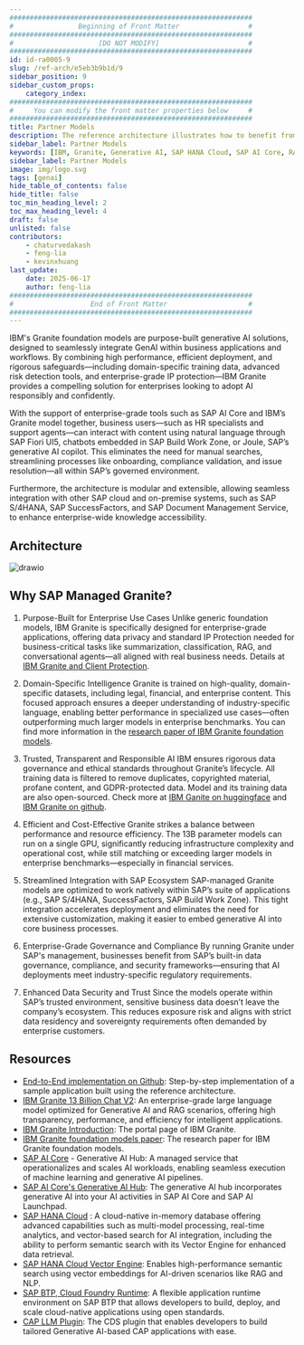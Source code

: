 ```yaml
---
############################################################
#                Beginning of Front Matter                 #
############################################################
#                     [DO NOT MODIFY]                      #
############################################################
id: id-ra0005-9
slug: /ref-arch/e5eb3b9b1d/9
sidebar_position: 9
sidebar_custom_props:
    category_index:
############################################################
#     You can modify the front matter properties below     #
############################################################
title: Partner Models
description: The reference architecture illustrates how to benefit from partner models like IBM Granite foundation model for the increasing demand of generative AI features in business scenarios with emphasis on data security, IP Protection and enterprise-grade governance and compliance.
sidebar_label: Partner Models
keywords: [IBM, Granite, Generative AI, SAP HANA Cloud, SAP AI Core, RAG]
sidebar_label: Partner Models
image: img/logo.svg
tags: [genai]
hide_table_of_contents: false
hide_title: false
toc_min_heading_level: 2
toc_max_heading_level: 4
draft: false
unlisted: false
contributors:
    - chaturvedakash
    - feng-lia
    - kevinxhuang
last_update:
    date: 2025-06-17
    author: feng-lia
############################################################
#                   End of Front Matter                    #
############################################################
---
```


IBM's Granite foundation models are purpose-built generative AI solutions, designed to seamlessly integrate GenAI within business applications and workflows. By combining high performance, efficient deployment, and rigorous safeguards—including domain-specific training data, advanced risk detection tools, and enterprise-grade IP protection—IBM Granite provides a compelling solution for enterprises looking to adopt AI responsibly and confidently.

With the support of enterprise-grade tools such as SAP AI Core and IBM’s Granite model together, business users—such as HR specialists and support agents—can interact with content using natural language through SAP Fiori UI5, chatbots embedded in SAP Build Work Zone, or Joule, SAP’s generative AI copilot. This eliminates the need for manual searches, streamlining processes like onboarding, compliance validation, and issue resolution—all within SAP’s governed environment.

Furthermore, the architecture is modular and extensible, allowing seamless integration with other SAP cloud and on-premise systems, such as SAP S/4HANA, SAP SuccessFactors, and SAP Document Management Service, to enhance enterprise-wide knowledge accessibility.

## Architecture

![drawio](drawio/ibm-granite-rag-ard.drawio)

## Why SAP Managed Granite?

1. Purpose-Built for Enterprise Use Cases
Unlike generic foundation models, IBM Granite is specifically designed for enterprise-grade applications, offering data privacy and standard IP Protection needed for business-critical tasks like summarization, classification, RAG, and conversational agents—all aligned with real business needs. Details at [IBM Granite and Client Protection](https://newsroom.ibm.com/2023-09-28-IBM-Announces-Availability-of-watsonx-Granite-Model-Series,-Client-Protections-for-IBM-watsonx-Models).

2. Domain-Specific Intelligence
Granite is trained on high-quality, domain-specific datasets, including legal, financial, and enterprise content. This focused approach ensures a deeper understanding of industry-specific language, enabling better performance in specialized use cases—often outperforming much larger models in enterprise benchmarks. You can find more information in the [research paper of IBM Granite foundation models](https://www.ibm.com/downloads/documents/us-en/10a99803c92fdb35).

3. Trusted, Transparent and Responsible AI
IBM ensures rigorous data governance and ethical standards throughout Granite’s lifecycle. All training data is filtered to remove duplicates, copyrighted material, profane content, and GDPR-protected data. Model and its training data are also open-sourced. Check more at [IBM Ganite on huggingface](https://huggingface.co/ibm-granite) and [IBM Granite on github](https://github.com/ibm-granite).

4.	Efficient and Cost-Effective
Granite strikes a balance between performance and resource efficiency. The 13B parameter models can run on a single GPU, significantly reducing infrastructure complexity and operational cost, while still matching or exceeding larger models in enterprise benchmarks—especially in financial services.

5. Streamlined Integration with SAP Ecosystem
SAP-managed Granite models are optimized to work natively within SAP’s suite of applications (e.g., SAP S/4HANA, SuccessFactors, SAP Build Work Zone). This tight integration accelerates deployment and eliminates the need for extensive customization, making it easier to embed generative AI into core business processes.

6. Enterprise-Grade Governance and Compliance
By running Granite under SAP's management, businesses benefit from SAP’s built-in data governance, compliance, and security frameworks—ensuring that AI deployments meet industry-specific regulatory requirements.

7. Enhanced Data Security and Trust
Since the models operate within SAP’s trusted environment, sensitive business data doesn’t leave the company’s ecosystem. This reduces exposure risk and aligns with strict data residency and sovereignty requirements often demanded by enterprise customers.

## Resources

<!-- Add your resources here -->
- [End-to-End implementation on Github](https://github.com/ibm-self-serve-assets/SAP-watsonx-integration/tree/main/5.%20SAP%20Generative%20AI%20Hub%20and%20HANA%20Cloud%20Vector%20Engine/5.2%20SAP%20Discovery%20Center%20Mission): Step-by-step implementation of a sample application built using the reference architecture. 
- [IBM Granite 13 Billion Chat V2](https://www.ibm.com/docs/en/watsonx/w-and-w/2.0.x?topic=models-granite-13b-chat-v2-model-card): An enterprise-grade large language model optimized for Generative AI and RAG scenarios, offering high transparency, performance, and efficiency for intelligent applications.
- [IBM Granite Introduction](https://www.ibm.com/granite): The portal page of IBM Granite.
- [IBM Granite foundation models paper](https://www.ibm.com/downloads/documents/us-en/10a99803c92fdb35): The research paper for IBM Granite foundation models.
- [SAP AI Core](https://discovery-center.cloud.sap/serviceCatalog/1f756a52-8968-4ec4-92d0-f9bddf552ea3) - Generative AI Hub: A managed service that operationalizes and scales AI workloads, enabling seamless execution of machine learning and generative AI pipelines.
- [SAP AI Core's Generative AI Hub](https://help.sap.com/docs/sap-ai-core/sap-ai-core-service-guide/generative-ai-hub-in-sap-ai-core): The generative AI hub incorporates generative AI into your AI activities in SAP AI Core and SAP AI Launchpad.
- [SAP HANA Cloud](https://discovery-center.cloud.sap/serviceCatalog/c4e4c32e-4eda-4286-96b0-5299d6a79014) : A cloud-native in-memory database offering advanced capabilities such as multi-model processing, real-time analytics, and vector-based search for AI integration, including the ability to perform semantic search with its Vector Engine for enhanced data retrieval.
- [SAP HANA Cloud Vector Engine](https://help.sap.com/docs/hana-cloud-database/sap-hana-cloud-sap-hana-database-vector-engine-guide/introduction): Enables high-performance semantic search using vector embeddings for AI-driven scenarios like RAG and NLP.
- [SAP BTP, Cloud Foundry Runtime](https://discovery-center.cloud.sap/serviceCatalog/257fac1c-88aa-415b-8ea8-c96282c9a19b): A flexible application runtime environment on SAP BTP that allows developers to build, deploy, and scale cloud-native applications using open standards.
- [CAP LLM Plugin](https://github.com/SAP-samples/cap-llm-plugin-samples):  The CDS plugin that enables developers to build tailored Generative AI-based CAP applications with ease.
